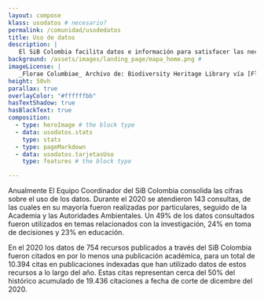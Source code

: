 ```yaml
---
layout: compose
klass: usodatos # necesario?
permalink: /comunidad/usodedatos
title: Uso de datos
description: |
   El SiB Colombia facilita datos e información para satisfacer las necesidades en procesos de investigación, educación y toma de decisiones. En esta sección El Equipo Coordinador da los primeros pasos para consolidar el uso de datos sobre biodiversidad.
background: /assets/images/landing_page/mapa_home.png #
imageLicense: |
   _Florae Columbiae_ Archivo de: Biodiversity Heritage Library vía [Flickr](https://www.flickr.com/photos/biodivlibrary/8205952042/in/album-72157632062538373/)
height: 50vh
parallax: true
overlayColor: "#ffffffbb" 
hasTextShadow: true
hasBlackText: true
composition:
  - type: heroImage # the block type
  - data: usodatos.stats
    type: stats
  - type: pageMarkdown
  - data: usodatos.tarjetasUso
    type: features # the block type

---
```


Anualmente El Equipo Coordinador del SiB Colombia consolida las cifras sobre el uso de los datos. Durante el 2020 se atendieron 143 consultas, de las cuales en su mayoría fueron realizadas por particulares, seguido de la Academia y las Autoridades Ambientales. Un 49% de los datos consultados fueron utilizados en temas relacionados con la investigación, 24% en toma de decisiones y 23% en educación.


En el 2020 los datos de 754 recursos publicados a través del SiB Colombia fueron citados en por lo menos una publicación académica, para un total de 10.394 citas en publicaciones indexadas que han utilizado datos de estos recursos a lo largo del año. Estas citas representan cerca del 50% del histórico acumulado de 19.436 citaciones a fecha de corte de dicembre del 2020.

